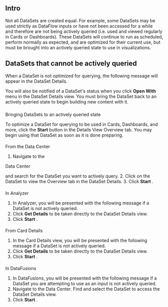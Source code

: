 

Intro
-------

Not all DataSets are created equal. For example, some DataSets may be used strictly as DataFlow inputs or have not been accessed for a while and therefore are not being actively queried (i.e. used and viewed regularly in Cards or Dashboards). These DataSets will continue to run as scheduled, perform normally as expected, and are optimized for their current use, but must be brought into an actively queried state to use in visualizations.


 DataSets that cannot be actively queried
------------------------------------------

When a DataSet is not optimized for querying, the following message will appear in the DataSet Details.

You will also be notified of a DataSet's status when you click
 **Open With**
 menu in the DataSet Details view. You must bring the DataSet back to an actively queried state to begin building new content with it.


###
 Bringing DataSets to an actively queried state

To optimize a DataSet for querying to be used in Cards, Dashboards, and more, click the
 **Start**
 button in the Details View Overview tab. You may begin using that DataSet as soon as it is done preparing.


####
 From the Data Center


1. Navigate to the

Data Center

and search for the DataSet you want to actively query.
2. Click on the DataSet to view the Overview tab in the DataSet Details.
3. Click
 **Start**
 .


####
 In Analyzer


1. In Analyzer, you will be presented with the following message if a DataSet is not actively queried.
2. Click
 **Get Details**
 to be taken directly to the DataSet Details view.
3. Click
 **Start**
 .


####
 From Card Details


1. In the Card Details view, you will be presented with the following message if a DataSet is not actively queried.
2. Click
 **Get Details**
 to be taken directly to the DataSet Details view.
3. Click
 **Start**
 .


####
 In DataFusions


1. In DataFusions, you will be presented with the following message if a DataSet you are attempting to use as an input is not actively queried.
2. Navigate to the Data Center. Find and select the DataSet to access the DataSet Details view.
3. Click
 **Start**
 .



